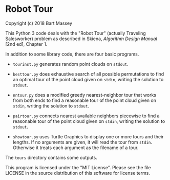 # Robot Tour
Copyright (c) 2018 Bart Massey

This Python 3 code deals with the "Robot Tour" (actually
Traveling Salesworker) problem as described in Skiena,
*Algorithm Design Manual* [2nd ed], Chapter 1.

In addition to some library code, there are four basic
programs.

* `tourinst.py` generates random point clouds on `stdout`.

* `besttour.py` does exhaustive search of all possible
   permutations to find an optimal tour of the point cloud
   given on `stdin`, writing the solution to `stdout`.

* `nntour.py` does a modified greedy nearest-neighbor tour
   that works from both ends to find a reasonable tour of
   the point cloud given on `stdin`, writing the solution to
   `stdout`.

* `pairtour.py` connects nearest available neighbors
   piecewise to find a reasonable tour of the point cloud
   given on `stdin`, writing the solution to `stdout`.

* `showtour.py` uses Turtle Graphics to display one or more
  tours and their lengths. If no arguments are given, it
  will read the tour from `stdin`. Otherwise it treats each
  argument as the filename of a tour.

The `tours` directory contains some outputs.

This program is licensed under the "MIT License".  Please
see the file LICENSE in the source distribution of this
software for license terms.
